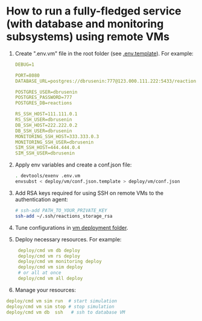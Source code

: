 # How to run a fully-fledged service (with database and monitoring subsystems) using remote VMs

1. Create ".env.vm" file in the root folder (see [.env.template](../../../.env.template)). For example:

    ```yaml
    DEBUG=1

    PORT=8080
    DATABASE_URL=postgres://dbrusenin:777@123.000.111.222:5433/reactions

    POSTGRES_USER=dbrusenin
    POSTGRES_PASSWORD=777
    POSTGRES_DB=reactions
    
    RS_SSH_HOST=111.111.0.1
    RS_SSH_USER=dbrusenin
    DB_SSH_HOST=222.222.0.2
    DB_SSH_USER=dbrusenin
    MONITORING_SSH_HOST=333.333.0.3
    MONITORING_SSH_USER=dbrusenin
    SIM_SSH_HOST=444.444.0.4
    SIM_SSH_USER=dbrusenin
    ```

2. Apply env variables and create a conf.json file:

    ```bash
    . devtools/exenv .env.vm
    envsubst < deploy/vm/conf.json.template > deploy/vm/conf.json
    ```

3. Add RSA keys required for using SSH on remote VMs to the authentication agent:

    ```bash
    # ssh-add PATH_TO_YOUR_PRIVATE_KEY
    ssh-add ~/.ssh/reactions_storage_rsa
    ```

4. Tune configurations in [vm deployment folder](../../../deploy/vm/).

5. Deploy necessary resources. For example:

   ```yaml
    deploy/cmd vm db deploy
    deploy/cmd vm rs deploy
    deploy/cmd vm monitoring deploy
    deploy/cmd vm sim deploy
    # or all at once
    deploy/cmd vm all deploy
   ```

6. Manage your resources:

  ```yaml
  deploy/cmd vm sim run  # start simulation
  deploy/cmd vm sim stop # stop simulation
  deploy/cmd vm db  ssh   # ssh to database VM
  ```
